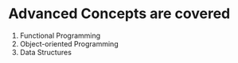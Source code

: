 # Advanced Concepts are covered
1. Functional Programming
2. Object-oriented Programming
3. Data Structures

